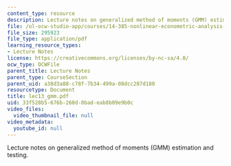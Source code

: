 ```yaml
---
content_type: resource
description: Lecture notes on generalized method of moments (GMM) estimation and testing.
file: /ol-ocw-studio-app/courses/14-385-nonlinear-econometric-analysis-fall-2007/33f528b5676b260d0badeab8b09e9b0c_lec13_gmm.pdf
file_size: 295923
file_type: application/pdf
learning_resource_types:
- Lecture Notes
license: https://creativecommons.org/licenses/by-nc-sa/4.0/
ocw_type: OCWFile
parent_title: Lecture Notes
parent_type: CourseSection
parent_uid: a38d3a88-c78f-7b34-499a-08dcc287d180
resourcetype: Document
title: lec13_gmm.pdf
uid: 33f528b5-676b-260d-0bad-eab8b09e9b0c
video_files:
  video_thumbnail_file: null
video_metadata:
  youtube_id: null
---
```

Lecture notes on generalized method of moments (GMM) estimation and testing.
